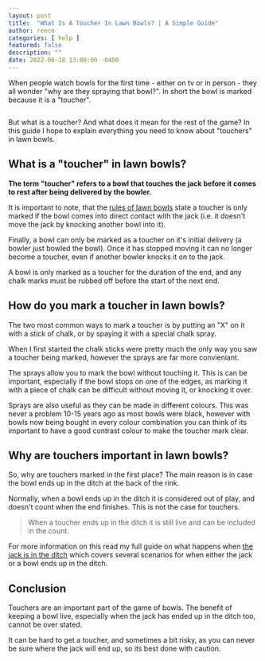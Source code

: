 ```yaml
---
layout: post
title:  "What Is A Toucher In Lawn Bowls? | A Simple Guide"
author: reece
categories: [ help ]
featured: false
description: ""
date: 2022-06-18 13:00:00 -0400
---
```

    

<!-- wp:paragraph -->
<p xmlns="http://www.w3.org/1999/xhtml">When people watch bowls for the first time - either on tv or in person - they all wonder "why are they spraying that bowl?". In short the bowl is marked because it is a "toucher".</p>
<!-- /wp:paragraph -->

<!-- wp:image {"id":1216,"sizeSlug":"full","linkDestination":"none"} -->
<figure class="wp-block-image size-full"><img src="/img/posts/What-Is-A-Toucher-In-Lawn-Bowls-.jpg" alt="" class="wp-image-1216"/></figure>
<!-- /wp:image -->

<!-- wp:paragraph -->
<p>But what is a toucher? And what does it mean for the rest of the game? In this guide I hope to explain everything you need to know about "touchers" in lawn bowls.</p>
<!-- /wp:paragraph -->

<!-- wp:heading -->
<h2>What is a "toucher" in lawn bowls?</h2>
<!-- /wp:heading -->

<!-- wp:paragraph -->
<p><strong>The term "toucher" refers to a bowl that touches the jack before it comes to rest after being delivered by the bowler.</strong></p>
<!-- /wp:paragraph -->

<!-- wp:paragraph -->
<p>It is important to note, that the <a href="https://www.jackhighbowls.com/help/lawn-bowls-rules/" data-type="post" data-id="304">rules of lawn bowls</a> state a toucher is only marked if the bowl comes into direct contact with the jack (i.e. it doesn't move the jack by knocking another bowl into it). </p>
<!-- /wp:paragraph -->

<!-- wp:paragraph -->
<p>Finally, a bowl can only be marked as a toucher on it's initial delivery (a bowler just bowled the bowl). Once it has stopped moving it can no longer become a toucher, even if another bowler knocks it on to the jack.</p>
<!-- /wp:paragraph -->

<!-- wp:paragraph -->
<p>A bowl is only marked as a toucher for the duration of the end, and any chalk marks must be rubbed off before the start of the next end.</p>
<!-- /wp:paragraph -->

<!-- wp:heading -->
<h2>How do you mark a toucher in lawn bowls?</h2>
<!-- /wp:heading -->

<!-- wp:paragraph -->
<p>The two most common ways to mark a toucher is by putting an "X" on it with a stick of chalk, or by spaying it with a special chalk spray.</p>
<!-- /wp:paragraph -->

<!-- wp:paragraph -->
<p>When I first started the chalk sticks were pretty much the only way you saw a toucher being marked, however the sprays are far more convieniant.</p>
<!-- /wp:paragraph -->

<!-- wp:paragraph -->
<p>The sprays allow you to mark the bowl without touching it. This is can be important, especially if the bowl stops on one of the edges, as marking it with a piece of chalk can be difficult without moving it, or knocking it over.</p>
<!-- /wp:paragraph -->

<!-- wp:paragraph -->
<p>Sprays are also useful as they can be made in different colours. This was never a problem 10-15 years ago as most bowls were black, however with bowls now being bought in every colour combination you can think of its important to have a good contrast colour to make the toucher mark clear.</p>
<!-- /wp:paragraph -->

<!-- wp:heading -->
<h2>Why are touchers important in lawn bowls?</h2>
<!-- /wp:heading -->

<!-- wp:paragraph -->
<p>So, why are touchers marked in the first place? The main reason is in case the bowl ends up in the ditch at the back of the rink.</p>
<!-- /wp:paragraph -->

<!-- wp:paragraph -->
<p>Normally, when a bowl ends up in the ditch it is considered out of play, and doesn't count when the end finishes. This is not the case for touchers. </p>
<!-- /wp:paragraph -->

<!-- wp:quote -->
<blockquote class="wp-block-quote"><!-- wp:paragraph -->
<p>When a toucher ends up in the ditch it is still live and can be included in the count.</p>
<!-- /wp:paragraph --></blockquote>
<!-- /wp:quote -->

<!-- wp:paragraph -->
<p>For more information on this read my full guide on what happens when <a href="https://www.jackhighbowls.com/help/lawn-bowls-rules-when-the-jack-is-in-the-ditch/" data-type="post" data-id="499">the jack is in the ditch</a> which covers several scenarios for when either the jack or a bowl ends up in the ditch.</p>
<!-- /wp:paragraph -->

<!-- wp:heading -->
<h2>Conclusion</h2>
<!-- /wp:heading -->

<!-- wp:paragraph -->
<p>Touchers are an important part of the game of bowls. The benefit of keeping a bowl live, especially when the jack has ended up in the ditch too, cannot be over stated.</p>
<!-- /wp:paragraph -->

<!-- wp:paragraph -->
<p>It can be hard to get a toucher, and sometimes a bit risky, as you can never be sure where the jack will end up, so its best done with caution. </p>
<!-- /wp:paragraph -->
    